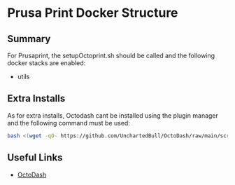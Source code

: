 # Prusa Print Docker Structure

## Summary

For Prusaprint, the setupOctoprint.sh should be called and the following docker stacks are enabled:

- utils

## Extra Installs

As for extra installs, Octodash cant be installed using the plugin manager and the following command must be used:

```bash
bash <(wget -qO- https://github.com/UnchartedBull/OctoDash/raw/main/scripts/install.sh)
```

## Useful Links 

- [OctoDash](https://github.com/UnchartedBull/OctoDash/wiki/Installation)
